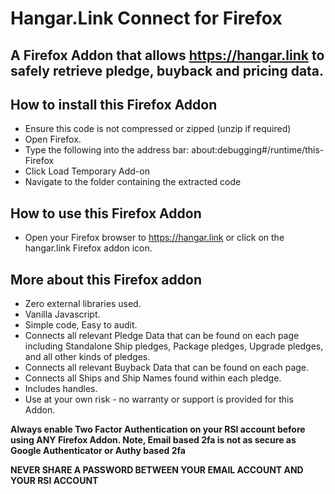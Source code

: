 # Hangar.Link Connect for Firefox

## A Firefox Addon that allows https://hangar.link to safely retrieve pledge, buyback and pricing data.

## How to install this Firefox Addon

* Ensure this code is not compressed or zipped (unzip if required)
* Open Firefox.
* Type the following into the address bar: about:debugging#/runtime/this-Firefox
* Click Load Temporary Add-on
* Navigate to the folder containing the extracted code

## How to use this Firefox Addon

* Open your Firefox browser to https://hangar.link or click on the hangar.link Firefox addon icon.

## More about this Firefox addon

* Zero external libraries used.
* Vanilla Javascript.
* Simple code, Easy to audit.
* Connects all relevant Pledge Data that can be found on each page including Standalone Ship pledges, Package pledges, Upgrade pledges, and all other kinds of pledges.
* Connects all relevant Buyback Data that can be found on each page.
* Connects all Ships and Ship Names found within each pledge.
* Includes handles.
* Use at your own risk - no warranty or support is provided for this Addon.

**Always enable Two Factor Authentication on your RSI account before using ANY Firefox Addon. Note, Email based 2fa is not as secure as Google Authenticator or Authy based 2fa**

**NEVER SHARE A PASSWORD BETWEEN YOUR EMAIL ACCOUNT AND YOUR RSI ACCOUNT**
